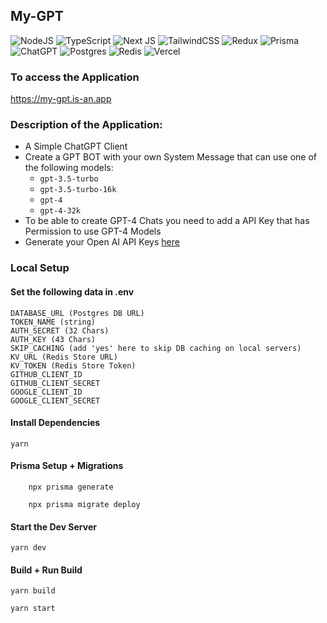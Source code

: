 ## My-GPT
![NodeJS](https://img.shields.io/badge/node.js-6DA55F?style=for-the-badge&logo=node.js&logoColor=white)
![TypeScript](https://img.shields.io/badge/typescript-%23007ACC.svg?style=for-the-badge&logo=typescript&logoColor=white)
![Next JS](https://img.shields.io/badge/Next-black?style=for-the-badge&logo=next.js&logoColor=white)
![TailwindCSS](https://img.shields.io/badge/tailwindcss-%2338B2AC.svg?style=for-the-badge&logo=tailwind-css&logoColor=white)
![Redux](https://img.shields.io/badge/redux-%23593d88.svg?style=for-the-badge&logo=redux&logoColor=white)
![Prisma](https://img.shields.io/badge/Prisma-3982CE?style=for-the-badge&logo=Prisma&logoColor=white)
![ChatGPT](https://img.shields.io/badge/chatGPT-74aa9c?style=for-the-badge&logo=openai&logoColor=white)
![Postgres](https://img.shields.io/badge/postgres-%23316192.svg?style=for-the-badge&logo=postgresql&logoColor=white)
![Redis](https://img.shields.io/badge/redis-%23DD0031.svg?style=for-the-badge&logo=redis&logoColor=white)
![Vercel](https://img.shields.io/badge/vercel-%23000000.svg?style=for-the-badge&logo=vercel&logoColor=white)

### To access the Application
https://my-gpt.is-an.app
### Description of the Application:
- A Simple ChatGPT Client
- Create a GPT BOT with your own System Message that can use one of the following models:
 	- `gpt-3.5-turbo`
	- `gpt-3.5-turbo-16k`
	- `gpt-4`
	- `gpt-4-32k`
- To be able to create GPT-4 Chats you need to add a API Key that has Permission to use GPT-4 Models
- Generate your Open AI API Keys [here](https://platform.openai.com/account/api-keys)

### Local Setup

#### Set the following data in .env
```
DATABASE_URL (Postgres DB URL)
TOKEN_NAME (string)
AUTH_SECRET (32 Chars)
AUTH_KEY (43 Chars)
SKIP_CACHING (add 'yes' here to skip DB caching on local servers)
KV_URL (Redis Store URL)
KV_TOKEN (Redis Store Token)
GITHUB_CLIENT_ID
GITHUB_CLIENT_SECRET
GOOGLE_CLIENT_ID
GOOGLE_CLIENT_SECRET
```
#### Install Dependencies
```
yarn
```
#### Prisma Setup + Migrations
```
    npx prisma generate
```
```
    npx prisma migrate deploy
```
#### Start the Dev Server
```
yarn dev
```

#### Build + Run Build
```
yarn build
```
```
yarn start
```
